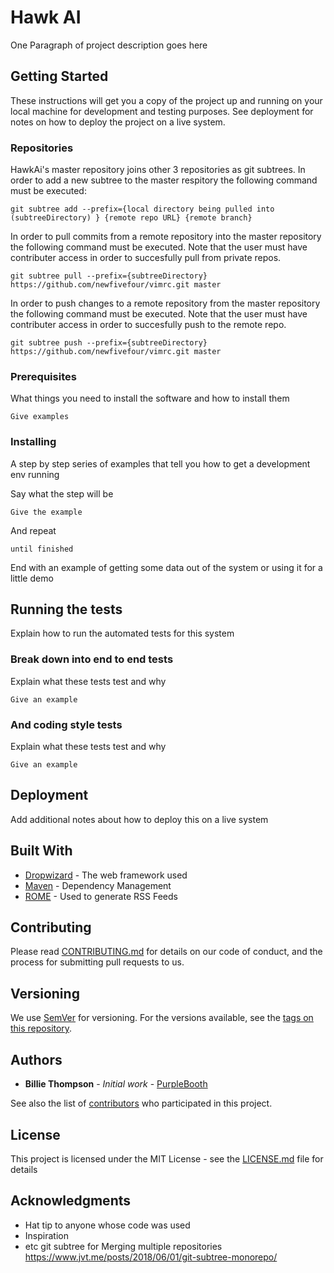 # Hawk AI 

One Paragraph of project description goes here

## Getting Started

These instructions will get you a copy of the project up and running on your local machine for development and testing purposes. See deployment for notes on how to deploy the project on a live system.

### Repositories

HawkAi's master repository joins other 3 repositories as git subtrees. In order to add a new subtree to the master respitory the following command must be executed: 

```
git subtree add --prefix={local directory being pulled into (subtreeDirectory) } {remote repo URL} {remote branch} 
```
In order to pull commits from a remote repository into the master repository the following command must be executed. Note that the user must have contributer access in order to succesfully pull from private repos. 

```
git subtree pull --prefix={subtreeDirectory} https://github.com/newfivefour/vimrc.git master
```

In order to push changes to a remote repository from the master repository the following command must be executed. Note that the user must have contributer access in order to succesfully push to the remote repo. 

```
git subtree push --prefix={subtreeDirectory} https://github.com/newfivefour/vimrc.git master
```

### Prerequisites

What things you need to install the software and how to install them

```
Give examples
```

### Installing

A step by step series of examples that tell you how to get a development env running

Say what the step will be

```
Give the example
```

And repeat

```
until finished
```

End with an example of getting some data out of the system or using it for a little demo

## Running the tests

Explain how to run the automated tests for this system

### Break down into end to end tests

Explain what these tests test and why

```
Give an example
```

### And coding style tests

Explain what these tests test and why

```
Give an example
```

## Deployment

Add additional notes about how to deploy this on a live system

## Built With

* [Dropwizard](http://www.dropwizard.io/1.0.2/docs/) - The web framework used
* [Maven](https://maven.apache.org/) - Dependency Management
* [ROME](https://rometools.github.io/rome/) - Used to generate RSS Feeds

## Contributing

Please read [CONTRIBUTING.md](https://gist.github.com/PurpleBooth/b24679402957c63ec426) for details on our code of conduct, and the process for submitting pull requests to us.

## Versioning

We use [SemVer](http://semver.org/) for versioning. For the versions available, see the [tags on this repository](https://github.com/your/project/tags). 

## Authors

* **Billie Thompson** - *Initial work* - [PurpleBooth](https://github.com/PurpleBooth)

See also the list of [contributors](https://github.com/your/project/contributors) who participated in this project.

## License

This project is licensed under the MIT License - see the [LICENSE.md](LICENSE.md) file for details

## Acknowledgments

* Hat tip to anyone whose code was used
* Inspiration
* etc
git subtree for Merging multiple repositories
https://www.jvt.me/posts/2018/06/01/git-subtree-monorepo/
